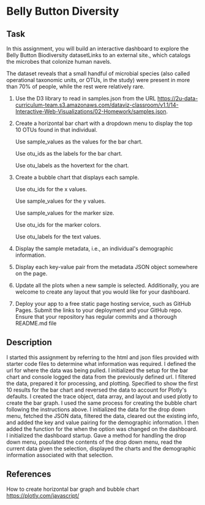 # Belly Button Diversity

## Task

In this assignment, you will build an interactive dashboard to explore the Belly Button Biodiversity datasetLinks to an external site., which catalogs the microbes that colonize human navels.

The dataset reveals that a small handful of microbial species (also called operational taxonomic units, or OTUs, in the study) were present in more than 70% of people, while the rest were relatively rare.

1. Use the D3 library to read in samples.json from the URL https://2u-data-curriculum-team.s3.amazonaws.com/dataviz-classroom/v1.1/14-Interactive-Web-Visualizations/02-Homework/samples.json.

2. Create a horizontal bar chart with a dropdown menu to display the top 10 OTUs found in that individual.

	Use sample_values as the values for the bar chart.

	Use otu_ids as the labels for the bar chart.

	Use otu_labels as the hovertext for the chart.

3. Create a bubble chart that displays each sample.

	Use otu_ids for the x values.

	Use sample_values for the y values.

	Use sample_values for the marker size.

	Use otu_ids for the marker colors.

	Use otu_labels for the text values.

4. Display the sample metadata, i.e., an individual's demographic information.

5. Display each key-value pair from the metadata JSON object somewhere on the page.

6. Update all the plots when a new sample is selected. Additionally, you are welcome to create any layout that you would like for your dashboard. 

7. Deploy your app to a free static page hosting service, such as GitHub Pages. Submit the links to your deployment and your GitHub repo. Ensure that your repository has regular commits and a thorough README.md file

## Description

I started this assignment by referring to the html and json files provided with starter code files to determine what information was required. I defined the url for where the data was being pulled. I initialized the setup for the bar chart and console logged the data from the previously defined url. I filtered the data, prepared it for processing, and plotting. Specified to show the first 10 results for the bar chart and reversed the data to account for Plotly's defaults. I created the trace object, data array, and layout and used plotly to create the bar graph. I used the same process for creating the bubble chart following the instructions above. I initialized the data for the drop down menu, fetched the JSON data, filtered the data, cleared out the existing info, and added the key and value pairing for the demographic information. I then added the function for the when the option was changed on the dashboard. I initialized the dashboard startup. Gave a method for handling the drop down menu, populated the contents of the drop down menu, read the current data given the selection, displayed the charts and the demographic information associated with that selection.

## References

How to create horizontal bar graph and bubble chart
https://plotly.com/javascript/

